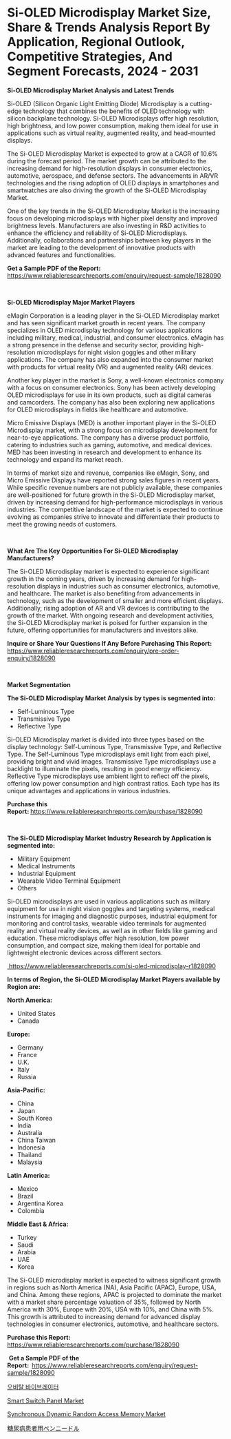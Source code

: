 <p><h1>Si-OLED Microdisplay Market Size, Share & Trends Analysis Report By Application, Regional Outlook, Competitive Strategies, And Segment Forecasts, 2024 - 2031</h1></p><p><strong>Si-OLED Microdisplay Market Analysis and Latest Trends</strong></p>
<p><p>Si-OLED (Silicon Organic Light Emitting Diode) Microdisplay is a cutting-edge technology that combines the benefits of OLED technology with silicon backplane technology. Si-OLED Microdisplays offer high resolution, high brightness, and low power consumption, making them ideal for use in applications such as virtual reality, augmented reality, and head-mounted displays.</p><p>The Si-OLED Microdisplay Market is expected to grow at a CAGR of 10.6% during the forecast period. The market growth can be attributed to the increasing demand for high-resolution displays in consumer electronics, automotive, aerospace, and defense sectors. The advancements in AR/VR technologies and the rising adoption of OLED displays in smartphones and smartwatches are also driving the growth of the Si-OLED Microdisplay Market.</p><p>One of the key trends in the Si-OLED Microdisplay Market is the increasing focus on developing microdisplays with higher pixel density and improved brightness levels. Manufacturers are also investing in R&D activities to enhance the efficiency and reliability of Si-OLED Microdisplays. Additionally, collaborations and partnerships between key players in the market are leading to the development of innovative products with advanced features and functionalities.</p></p>
<p><strong>Get a Sample PDF of the Report:&nbsp;</strong> <a href="https://www.reliableresearchreports.com/enquiry/request-sample/1828090">https://www.reliableresearchreports.com/enquiry/request-sample/1828090</a></p>
<p>&nbsp;</p>
<p><strong>Si-OLED Microdisplay Major Market Players</strong></p>
<p><p>eMagin Corporation is a leading player in the Si-OLED Microdisplay market and has seen significant market growth in recent years. The company specializes in OLED microdisplay technology for various applications including military, medical, industrial, and consumer electronics. eMagin has a strong presence in the defense and security sector, providing high-resolution microdisplays for night vision goggles and other military applications. The company has also expanded into the consumer market with products for virtual reality (VR) and augmented reality (AR) devices.</p><p>Another key player in the market is Sony, a well-known electronics company with a focus on consumer electronics. Sony has been actively developing OLED microdisplays for use in its own products, such as digital cameras and camcorders. The company has also been exploring new applications for OLED microdisplays in fields like healthcare and automotive.</p><p>Micro Emissive Displays (MED) is another important player in the Si-OLED Microdisplay market, with a strong focus on microdisplay development for near-to-eye applications. The company has a diverse product portfolio, catering to industries such as gaming, automotive, and medical devices. MED has been investing in research and development to enhance its technology and expand its market reach.</p><p>In terms of market size and revenue, companies like eMagin, Sony, and Micro Emissive Displays have reported strong sales figures in recent years. While specific revenue numbers are not publicly available, these companies are well-positioned for future growth in the Si-OLED Microdisplay market, driven by increasing demand for high-performance microdisplays in various industries. The competitive landscape of the market is expected to continue evolving as companies strive to innovate and differentiate their products to meet the growing needs of customers.</p></p>
<p>&nbsp;</p>
<p><strong>What Are The Key Opportunities For Si-OLED Microdisplay Manufacturers?</strong></p>
<p><p>The Si-OLED Microdisplay market is expected to experience significant growth in the coming years, driven by increasing demand for high-resolution displays in industries such as consumer electronics, automotive, and healthcare. The market is also benefiting from advancements in technology, such as the development of smaller and more efficient displays. Additionally, rising adoption of AR and VR devices is contributing to the growth of the market. With ongoing research and development activities, the Si-OLED Microdisplay market is poised for further expansion in the future, offering opportunities for manufacturers and investors alike.</p></p>
<p><strong>Inquire or Share Your Questions If Any Before Purchasing This Report:</strong> <a href="https://www.reliableresearchreports.com/enquiry/pre-order-enquiry/1828090">https://www.reliableresearchreports.com/enquiry/pre-order-enquiry/1828090</a></p>
<p>&nbsp;</p>
<p><strong>Market Segmentation</strong></p>
<p><strong>The Si-OLED Microdisplay Market Analysis by types is segmented into:</strong></p>
<p><ul><li>Self-Luminous Type</li><li>Transmissive Type</li><li>Reflective Type</li></ul></p>
<p><p>Si-OLED Microdisplay market is divided into three types based on the display technology: Self-Luminous Type, Transmissive Type, and Reflective Type. The Self-Luminous Type microdisplays emit light from each pixel, providing bright and vivid images. Transmissive Type microdisplays use a backlight to illuminate the pixels, resulting in good energy efficiency. Reflective Type microdisplays use ambient light to reflect off the pixels, offering low power consumption and high contrast ratios. Each type has its unique advantages and applications in various industries.</p></p>
<p><strong>Purchase this Report:&nbsp;</strong><a href="https://www.reliableresearchreports.com/purchase/1828090">https://www.reliableresearchreports.com/purchase/1828090</a></p>
<p>&nbsp;</p>
<p><strong>The Si-OLED Microdisplay Market Industry Research by Application is segmented into:</strong></p>
<p><ul><li>Military Equipment</li><li>Medical Instruments</li><li>Industrial Equipment</li><li>Wearable Video Terminal Equipment</li><li>Others</li></ul></p>
<p><p>Si-OLED microdisplays are used in various applications such as military equipment for use in night vision goggles and targeting systems, medical instruments for imaging and diagnostic purposes, industrial equipment for monitoring and control tasks, wearable video terminals for augmented reality and virtual reality devices, as well as in other fields like gaming and education. These microdisplays offer high resolution, low power consumption, and compact size, making them ideal for portable and lightweight electronic devices across different sectors.</p></p>
<p><a href="https://www.reliableresearchreports.com/si-oled-microdisplay-r1828090">&nbsp;https://www.reliableresearchreports.com/si-oled-microdisplay-r1828090</a></p>
<p><strong>In terms of Region, the Si-OLED Microdisplay Market Players available by Region are:</strong></p>
<p>
    <p> <strong> North America: </strong>
        <ul>
            <li>United States</li>
            <li>Canada</li>
        </ul>
        </p> 
    <p> <strong> Europe: </strong>
        <ul>
            <li>Germany</li>
            <li>France</li>
            <li>U.K.</li>
            <li>Italy</li>
            <li>Russia</li>
        </ul>
        </p> 
    <p> <strong> Asia-Pacific: </strong>
        <ul>
            <li>China</li>
            <li>Japan</li>
            <li>South Korea</li>
            <li>India</li>
            <li>Australia</li>
            <li>China Taiwan</li>
            <li>Indonesia</li>
            <li>Thailand</li>
            <li>Malaysia</li>
        </ul>
        </p> 
    <p> <strong> Latin America: </strong>
        <ul>
            <li>Mexico</li>
            <li>Brazil</li>
            <li>Argentina Korea</li>
            <li>Colombia</li>
        </ul>
        </p> 
    <p> <strong> Middle East & Africa: </strong>
        <ul>
            <li>Turkey</li>
            <li>Saudi</li>
            <li>Arabia</li>
            <li>UAE</li>
            <li>Korea</li>
        </ul>
    </p>
    </p>
<p><p>The Si-OLED microdisplay market is expected to witness significant growth in regions such as North America (NA), Asia Pacific (APAC), Europe, USA, and China. Among these regions, APAC is projected to dominate the market with a market share percentage valuation of 35%, followed by North America with 30%, Europe with 20%, USA with 10%, and China with 5%. This growth is attributed to increasing demand for advanced display technologies in consumer electronics, automotive, and healthcare sectors.</p></p>
<p><strong>Purchase this Report: </strong><a href="https://www.reliableresearchreports.com/purchase/1828090">https://www.reliableresearchreports.com/purchase/1828090</a></p>
<p>&nbsp;<strong>Get a Sample PDF of the Report:&nbsp;&nbsp;</strong><a href="https://www.reliableresearchreports.com/enquiry/request-sample/1828090">https://www.reliableresearchreports.com/enquiry/request-sample/1828090</a></p>
<p><strong></strong></p>
<p><p><a href="https://github.com/hasanrajibul387/Market-Research-Report-List-1/blob/main/6833928157788.md">오비탈 바이브레이터</a></p><p><a href="https://github.com/wusalecollins540tpqoz/Market-Research-Report-List-3/blob/main/smart-switch-panel-market.md">Smart Switch Panel Market</a></p><p><a href="https://github.com/kathiaseamanalvaradovlprc2h/Market-Research-Report-List-3/blob/main/synchronous-dynamic-random-access-memory-market.md">Synchronous Dynamic Random Access Memory Market</a></p><p><a href="https://medium.com/@diegoskiles2023/%E7%B3%96%E5%B0%BF%E7%97%85%E6%82%A3%E8%80%85%E5%90%91%E3%81%91%E3%81%AE%E3%83%9A%E3%83%B3%E3%83%8B%E3%83%BC%E3%83%89%E3%83%AB%E5%B8%82%E5%A0%B4%E8%A6%8F%E6%A8%A1-%E3%82%B7%E3%82%A7%E3%82%A2-%E3%83%88%E3%83%AC%E3%83%B3%E3%83%89%E5%88%86%E6%9E%90%E3%83%AC%E3%83%9D%E3%83%BC%E3%83%88-%E8%A3%BD%E5%93%81-%E6%A8%99%E6%BA%96%E3%83%9A%E3%83%B3%E3%83%8B%E3%83%BC%E3%83%89%E3%83%AB-%E3%82%BB%E3%83%BC%E3%83%95%E3%83%86%E3%82%A3%E3%83%9A%E3%83%B3%E3%83%8B%E3%83%BC%E3%83%89%E3%83%AB-%E5%88%A5-%E3%81%8A%E3%82%88%E3%81%B3%E3%82%BB%E3%82%B0%E3%83%A1%E3%83%B3%E3%83%88%E4%BA%88%E6%B8%AC-2024%E5%B9%B4-2031%E5%B9%B4-ead8d3d2153c">糖尿病患者用ペンニードル</a></p></p>